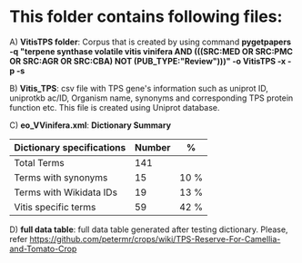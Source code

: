 # This folder contains following files:

A) **VitisTPS folder**: Corpus that is created by using command **pygetpapers -q "terpene synthase volatile vitis vinifera AND (((SRC:MED OR SRC:PMC OR SRC:AGR OR SRC:CBA) NOT (PUB_TYPE:"Review")))" -o VitisTPS -x -p -s**

B) **Vitis_TPS**: csv file with TPS gene's information such as uniprot ID, uniprotkb ac/ID, Organism name, synonyms and corresponding TPS protein function etc. This file is created using Uniprot database.

C) **eo_VVinifera.xml**: **Dictionary Summary**

| Dictionary specifications |Number |% |
   | --- | --- | --- |
   |Total Terms | 141| |
   |Terms with synonyms |15 |  10 % |
   |Terms with Wikidata IDs|19 | 13 % |
   |Vitis specific terms|59 | 42 % |

D) **full data table**: full data table generated after testing dictionary. Please, refer https://github.com/petermr/crops/wiki/TPS-Reserve-For-Camellia-and-Tomato-Crop
